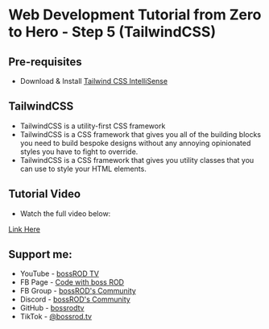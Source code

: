 # Web Development Tutorial from Zero to Hero - Step 5 (TailwindCSS)

## Pre-requisites
- Download & Install [Tailwind CSS IntelliSense](https://marketplace.visualstudio.com/items?itemName=bradlc.vscode-tailwindcss)

## TailwindCSS
- TailwindCSS is a utility-first CSS framework
- TailwindCSS is a CSS framework that gives you all of the building blocks you need to build bespoke designs without any annoying opinionated styles you have to fight to override.
- TailwindCSS is a CSS framework that gives you utility classes that you can use to style your HTML elements.

## Tutorial Video

- Watch the full video below:

[Link Here](https://www.youtube.com/bossrodtv)

## Support me:

- YouTube - [bossROD TV](https://www.youtube.com/bossrodtv)
- FB Page - [Code with boss ROD](https://www.facebook.com/codewithbossrod)
- FB Group - [bossROD's Community](https://www.facebook.com/groups/bossrodscommunity)
- Discord - [bossROD's Community](https://discord.gg/kvZQQzBFhD)
- GitHub - [bossrodtv](https://www.github.com/bossrodtv)
- TikTok - [@bossrod.tv](https://www.tiktok.com/@bossrod.tv)